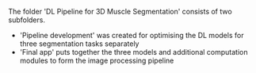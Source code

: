 The folder 'DL Pipeline for 3D Muscle Segmentation' consists of two subfolders.
- 'Pipeline development' was created for optimising the DL models for three segmentation tasks separately
- 'Final app' puts together the three models and additional computation modules to form the image processing pipeline
